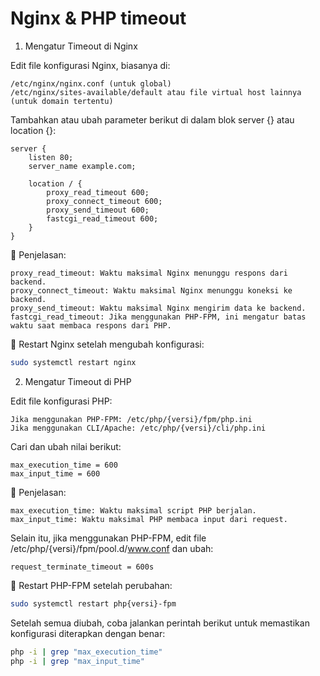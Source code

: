# Nginx & PHP timeout

1. Mengatur Timeout di Nginx

Edit file konfigurasi Nginx, biasanya di:

    /etc/nginx/nginx.conf (untuk global)
    /etc/nginx/sites-available/default atau file virtual host lainnya (untuk domain tertentu)

Tambahkan atau ubah parameter berikut di dalam blok server {} atau location {}:

```
server {
    listen 80;
    server_name example.com;

    location / {
        proxy_read_timeout 600;
        proxy_connect_timeout 600;
        proxy_send_timeout 600;
        fastcgi_read_timeout 600;
    }
}
```

📌 Penjelasan:

    proxy_read_timeout: Waktu maksimal Nginx menunggu respons dari backend.
    proxy_connect_timeout: Waktu maksimal Nginx menunggu koneksi ke backend.
    proxy_send_timeout: Waktu maksimal Nginx mengirim data ke backend.
    fastcgi_read_timeout: Jika menggunakan PHP-FPM, ini mengatur batas waktu saat membaca respons dari PHP.

🔄 Restart Nginx setelah mengubah konfigurasi:

```bash
sudo systemctl restart nginx
```

2. Mengatur Timeout di PHP

Edit file konfigurasi PHP:

    Jika menggunakan PHP-FPM: /etc/php/{versi}/fpm/php.ini
    Jika menggunakan CLI/Apache: /etc/php/{versi}/cli/php.ini

Cari dan ubah nilai berikut:

```
max_execution_time = 600
max_input_time = 600
```

📌 Penjelasan:

    max_execution_time: Waktu maksimal script PHP berjalan.
    max_input_time: Waktu maksimal PHP membaca input dari request.

Selain itu, jika menggunakan PHP-FPM, edit file /etc/php/{versi}/fpm/pool.d/www.conf dan ubah:

```
request_terminate_timeout = 600s
```

🔄 Restart PHP-FPM setelah perubahan:

```bash
sudo systemctl restart php{versi}-fpm
```

Setelah semua diubah, coba jalankan perintah berikut untuk memastikan konfigurasi diterapkan dengan benar:

```bash
php -i | grep "max_execution_time"
php -i | grep "max_input_time"
```


